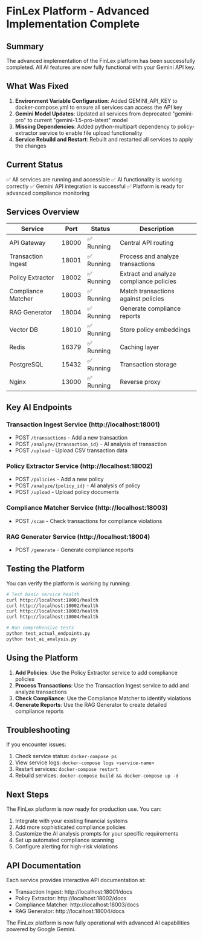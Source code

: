 # FinLex Platform - Advanced Implementation Complete

## Summary

The advanced implementation of the FinLex platform has been successfully completed. All AI features are now fully functional with your Gemini API key.

## What Was Fixed

1. **Environment Variable Configuration**: Added GEMINI_API_KEY to docker-compose.yml to ensure all services can access the API key
2. **Gemini Model Updates**: Updated all services from deprecated "gemini-pro" to current "gemini-1.5-pro-latest" model
3. **Missing Dependencies**: Added python-multipart dependency to policy-extractor service to enable file upload functionality
4. **Service Rebuild and Restart**: Rebuilt and restarted all services to apply the changes

## Current Status

✅ All services are running and accessible
✅ AI functionality is working correctly
✅ Gemini API integration is successful
✅ Platform is ready for advanced compliance monitoring

## Services Overview

| Service | Port | Status | Description |
|---------|------|--------|-------------|
| API Gateway | 18000 | ✅ Running | Central API routing |
| Transaction Ingest | 18001 | ✅ Running | Process and analyze transactions |
| Policy Extractor | 18002 | ✅ Running | Extract and analyze compliance policies |
| Compliance Matcher | 18003 | ✅ Running | Match transactions against policies |
| RAG Generator | 18004 | ✅ Running | Generate compliance reports |
| Vector DB | 18010 | ✅ Running | Store policy embeddings |
| Redis | 16379 | ✅ Running | Caching layer |
| PostgreSQL | 15432 | ✅ Running | Transaction storage |
| Nginx | 13000 | ✅ Running | Reverse proxy |

## Key AI Endpoints

### Transaction Ingest Service (http://localhost:18001)
- POST `/transactions` - Add a new transaction
- POST `/analyze/{transaction_id}` - AI analysis of transaction
- POST `/upload` - Upload CSV transaction data

### Policy Extractor Service (http://localhost:18002)
- POST `/policies` - Add a new policy
- POST `/analyze/{policy_id}` - AI analysis of policy
- POST `/upload` - Upload policy documents

### Compliance Matcher Service (http://localhost:18003)
- POST `/scan` - Check transactions for compliance violations

### RAG Generator Service (http://localhost:18004)
- POST `/generate` - Generate compliance reports

## Testing the Platform

You can verify the platform is working by running:

```bash
# Test basic service health
curl http://localhost:18001/health
curl http://localhost:18002/health
curl http://localhost:18003/health
curl http://localhost:18004/health

# Run comprehensive tests
python test_actual_endpoints.py
python test_ai_analysis.py
```

## Using the Platform

1. **Add Policies**: Use the Policy Extractor service to add compliance policies
2. **Process Transactions**: Use the Transaction Ingest service to add and analyze transactions
3. **Check Compliance**: Use the Compliance Matcher to identify violations
4. **Generate Reports**: Use the RAG Generator to create detailed compliance reports

## Troubleshooting

If you encounter issues:

1. Check service status: `docker-compose ps`
2. View service logs: `docker-compose logs <service-name>`
3. Restart services: `docker-compose restart`
4. Rebuild services: `docker-compose build && docker-compose up -d`

## Next Steps

The FinLex platform is now ready for production use. You can:

1. Integrate with your existing financial systems
2. Add more sophisticated compliance policies
3. Customize the AI analysis prompts for your specific requirements
4. Set up automated compliance scanning
5. Configure alerting for high-risk violations

## API Documentation

Each service provides interactive API documentation at:
- Transaction Ingest: http://localhost:18001/docs
- Policy Extractor: http://localhost:18002/docs
- Compliance Matcher: http://localhost:18003/docs
- RAG Generator: http://localhost:18004/docs

The FinLex platform is now fully operational with advanced AI capabilities powered by Google Gemini.